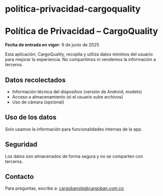 # politica-privacidad-cargoquality
# Política de Privacidad – CargoQuality

**Fecha de entrada en vigor:** 9 de junio de 2025

Esta aplicación, CargoQuality, recopila y utiliza datos mínimos del usuario para mejorar la experiencia. No compartimos ni vendemos la información a terceros.

## Datos recolectados
- Información técnica del dispositivo (versión de Android, modelo)
- Acceso a almacenamiento (si el usuario sube archivos)
- Uso de cámara (opcional)

## Uso de los datos
Solo usamos la información para funcionalidades internas de la app.

## Seguridad
Los datos son almacenados de forma segura y no se comparten con terceros.

## Contacto
Para preguntas, escribe a: cargobanolp@cargoban.com.co
